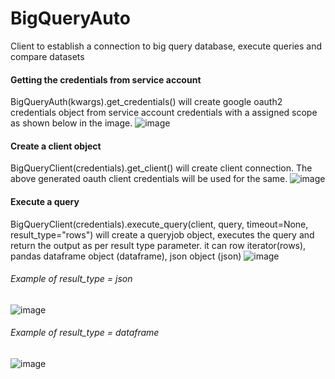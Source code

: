 # BigQueryAuto
Client to establish a connection to big query database, execute queries and compare datasets

#### Getting the credentials from service account
BigQueryAuth(kwargs).get_credentials() will create google oauth2 credentials object from service account credentials with a assigned scope as shown below in the image. 
![image](https://github.com/SarathChandraBellam/BigQueryAuto/assets/28837993/b9a5d8d5-78dc-42fe-8f45-3afb3ba71ad2)

#### Create a client object
BigQueryClient(credentials).get_client() will create client connection. The above generated oauth client credentials will be used for the same. 
![image](https://github.com/SarathChandraBellam/BigQueryAuto/assets/28837993/32b457fb-2afe-4a73-8d91-fe5484a31c8b)

#### Execute a query
BigQueryClient(credentials).execute_query(client, query, timeout=None, result_type="rows") will create a queryjob object, executes the query and return the output as per result type parameter. it can row iterator(rows), pandas dataframe object (dataframe), json object (json)
![image](https://github.com/SarathChandraBellam/BigQueryAuto/assets/28837993/ea67d135-4aa0-480c-a3f3-2d7150dd2c8b)

###### Example of result_type = json 

![image](https://github.com/SarathChandraBellam/BigQueryAuto/assets/28837993/8f75335f-e439-4893-8b02-90c5bab03183)

###### Example of result_type = dataframe

![image](https://github.com/SarathChandraBellam/BigQueryAuto/assets/28837993/92161fbb-a367-40de-b90d-a8cf09c59dac)






